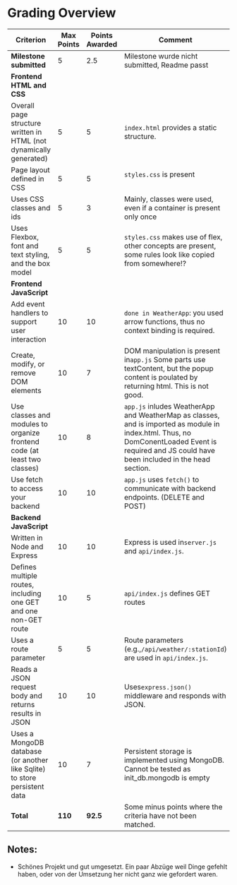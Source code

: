 # Grading Overview


| Criterion                                                                 | Max Points | Points Awarded | Comment                                                                                                                                                                                         |
| --------------------------------------------------------------------------- | ------------ | ---------------- | ------------------------------------------------------------------------------------------------------------------------------------------------------------------------------------------------- |
| **Milestone submitted**                                                   | 5          | 2.5            | Milestone wurde nicht submitted, Readme passt                                                                                                                                                   |
| **Frontend HTML and CSS**                                                 |            |                |                                                                                                                                                                                                 |
| Overall page structure written in HTML (not dynamically generated)        | 5          | 5              | `index.html` provides a static structure.                                                                                                                                                       |
| Page layout defined in CSS                                                | 5          | 5              | `styles.css` is present<br /><br />                                                                                                                                                             |
| Uses CSS classes and ids                                                  | 5          | 3              | Mainly, classes were used, even if a container is present only once                                                                                                                             |
| Uses Flexbox, font and text styling, and the box model                    | 5          | 5              | `styles.css` makes use of flex, other concepts are present, some rules look like copied from somewhere!?                                                                                        |
| **Frontend JavaScript**                                                   |            |                |                                                                                                                                                                                                 |
| Add event handlers to support user interaction                            | 10         | 10             | `done in WeatherApp`: you used arrow functions, thus no context binding is required.                                                                                                            |
| Create, modify, or remove DOM elements                                    | 10         | 7              | DOM manipulation is present in`app.js` Some parts use textContent, but the popup content is poulated by returning html. This is not good.                                                       |
| Use classes and modules to organize frontend code (at least two classes)  | 10         | 8              | `app.js` inludes WeatherApp and WeatherMap as classes, and is imported as module in index.html. Thus, no DomConentLoaded Event is required and JS could have been included in the head section. |
| Use fetch to access your backend                                          | 10         | 10             | `app.js` uses `fetch()` to communicate with backend endpoints. (DELETE and POST)                                                                                                                |
| **Backend JavaScript**                                                    |            |                |                                                                                                                                                                                                 |
| Written in Node and Express                                               | 10         | 10             | Express is used in`server.js` and `api/index.js`.                                                                                                                                               |
| Defines multiple routes, including one GET and one non-GET route          | 10         | 5              | `api/index.js` defines GET routes                                                                                                                                                               |
| Uses a route parameter                                                    | 5          | 5              | Route parameters (e.g.,`/api/weather/:stationId`) are used in `api/index.js`.                                                                                                                   |
| Reads a JSON request body and returns results in JSON                     | 10         | 10             | Uses`express.json()` middleware and responds with JSON.                                                                                                                                         |
| Uses a MongoDB database (or another like Sqlite) to store persistent data | 10         | 7              | Persistent storage is implemented using MongoDB. Cannot be tested as init_db.mongodb is empty                                                                                                   |
| **Total**                                                                 | **110**    | **92.5**       | Some minus points where the criteria have not been matched.                                                                                                                                     |

## Notes:

- Schönes Projekt und gut umgesetzt. Ein paar Abzüge weil Dinge gefehlt haben, oder von der Umsetzung her nicht ganz wie gefordert waren.
